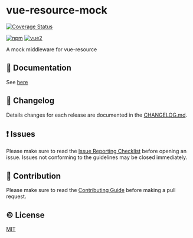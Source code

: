 # vue-resource-mock

[![Coverage Status](https://coveralls.io/repos/github/giovanniorigins/vue-resource-mock/badge.svg?branch=dev)](https://coveralls.io/github/giovanniorigins/vue-resource-mock?branch=dev)

[![npm](https://img.shields.io/npm/v/vue-resource-mock.svg)](https://www.npmjs.com/package/vue-resource-mock)
[![vue2](https://img.shields.io/badge/vue-2.x-brightgreen.svg)](https://vuejs.org/)

A mock middleware for vue-resource


## :book: Documentation
See [here](http://giovanniorigins.github.io/vue-resource-mock/)

## :scroll: Changelog
Details changes for each release are documented in the [CHANGELOG.md](https://github.com/giovanniorigins/vue-resource-mock/blob/dev/CHANGELOG.md).


## :exclamation: Issues
Please make sure to read the [Issue Reporting Checklist](https://github.com/giovanniorigins/vue-resource-mock/blob/dev/CONTRIBUTING.md#issue-reporting-guidelines) before opening an issue. Issues not conforming to the guidelines may be closed immediately.


## :muscle: Contribution
Please make sure to read the [Contributing Guide](https://github.com/giovanniorigins/vue-resource-mock/blob/dev/CONTRIBUTING.md) before making a pull request.

## :copyright: License

[MIT](http://opensource.org/licenses/MIT)
